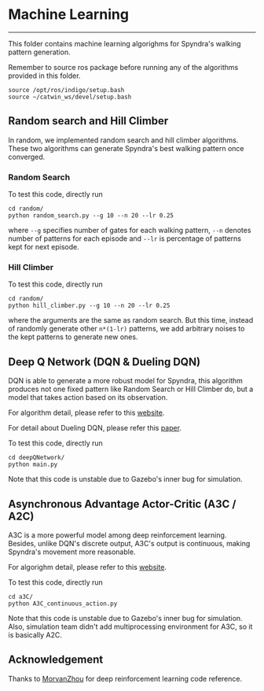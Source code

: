 # Machine Learning 
-----
This folder contains machine learning algorighms for Spyndra's walking pattern generation.

Remember to source ros package before running any of the algorithms provided in this folder.

```
source /opt/ros/indigo/setup.bash
source ~/catwin_ws/devel/setup.bash
``` 
## Random search and Hill Climber

In random, we implemented random search and hill climber algorithms. These two algorithms can generate Spyndra's best walking pattern once converged.
### Random Search

To test this code, directly run 

```
cd random/
python random_search.py --g 10 --n 20 --lr 0.25
```

where `--g` specifies number of gates for each walking pattern, `--n` denotes number of patterns for each episode and `--lr` is percentage of patterns kept for next episode.

### Hill Climber

To test this code, directly run

```
cd random/
python hill_climber.py --g 10 --n 20 --lr 0.25
```

where the arguments are the same as random search. But this time, instead of randomly generate other `n*(1-lr)` patterns, we add arbitrary noises to the kept patterns to generate new ones.


## Deep Q Network (DQN & Dueling DQN)

DQN is able to generate a more robust model for Spyndra, this algorithm produces not one fixed pattern like Random Search or Hill Climber do, but a model that takes action based on its observation.

For algorithm detail, please refer to this [website](https://leonardoaraujosantos.gitbooks.io/artificial-inteligence/content/deep_q_learning.html).

For detail about Dueling DQN, please refer this [paper](https://arxiv.org/abs/1511.06581).

To test this code, directly run

```
cd deepQNetwork/
python main.py
```

Note that this code is unstable due to Gazebo's inner bug for simulation.

## Asynchronous Advantage Actor-Critic (A3C / A2C)

A3C is a more powerful model among deep reinforcement learning. Besides, unlike DQN's discrete output, A3C's output is continuous, making Spyndra's movement more reasonable.

For algorighm detail, please refer to this [website](https://medium.com/emergent-future/simple-reinforcement-learning-with-tensorflow-part-8-asynchronous-actor-critic-agents-a3c-c88f72a5e9f2).

To test this code, directly run

```
cd a3C/
python A3C_continuous_action.py
```

Note that this code is unstable due to Gazebo's inner bug for simulation. Also, simulation team didn't add multiprocessing environment for A3C, so it is basically A2C.

## Acknowledgement

Thanks to [MorvanZhou](https://github.com/MorvanZhou/Reinforcement-learning-with-tensorflow) for deep reinforcement learning code reference.